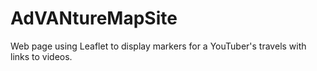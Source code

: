 # AdVANtureMapSite
Web page using Leaflet to display markers for a YouTuber's travels with links to videos.
